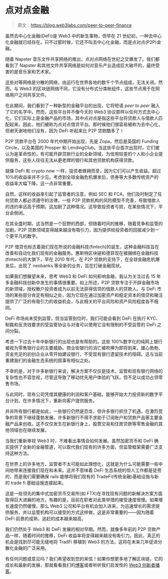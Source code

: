 # 点对点金融

> 原文：<https://blog.web3labs.com/peer-to-peer-finance>

虽然去中心化金融(DeFi)是 Web3 中的新生事物，但早在 21 世纪初，一种去中心化金融就已经存在。只不过那时候，它还不叫去中心化金融，而是点对点(P2P)金融。

随着 Napster 音乐文件共享网络的推出，点对点网络在世纪之交爆发了。我们都看到了 Napster 和其他文件共享网络是如何对音乐产业造成巨大破坏的，最终受害的是音乐家和艺术家。

这些对等网络是分散的网络，由运行在世界各地的数千个节点组成，无法关闭。然而，与 Web3 的区块链网络不同，它没有分布式分类帐组件，这些节点用于在网络用户之间共享文件。

在此期间，我们看到了一种新型的金融平台的出现，它将短语 *peer to peer* 融入了它的名字中。然而，这些平台并不像今天的 Web3 协议那样以任何方式去中心化，它们实际上是金融产品的市场，其中点对点是指这些平台将贷款人与借款人匹配起来。因此，他们被称为点对点借贷平台。那时候他们很容易被称为去中心化，但谢天谢地他们没有，因为 DeFi 听起来比 P2P 贷款酷多了！

P2P 贷款平台在 2000 年代中期开始出现，先是 Zopa，然后是英国的 Funding Circle，以及美国的 Prosper 和 LendingClub。当这些平台首次出现时，它们被认为是革命性的，有可能开辟贷款行业的全新领域，为信用较差的个人和小企业提供服务，这些人往往无法从更老牌的银行和其他贷款机构获得贷款。

就像 DeFi 和 crypto now 一样，投资者蜂拥而至，因为它们可以产生收益。超过 10%的收益率并不少见。考虑到全球金融危机爆发后，债券等大多数传统资产的收益率大幅下降，这一点非常重要。

自然，这样的收益率引起了监管者的注意，例如 SEC 和 FCA，他们及时制定了任何贷款人都必须遵守的法律。一些 P2P 贷款机构的风险模型不完善，导致借款人的违约率远高于预期，这加剧了这种情况。这导致投资者亏损，在某些情况下，平台会倒闭。

在其全盛时期，这当然是一个狂野的西部，但随着时间的推移，随着竞争和监管的加剧，P2P 贷款领域变得越来越没有吸引力，因为提供给投资者的回报减少到一个更平凡的数字。

P2P 借贷也标志着我们现在所说的金融科技(fintech)的诞生，这种金融科技旨在改善和自动化我们现有的金融服务。惠斯特区块链和德菲现在被捆绑在金融科技(fintech)的大旗下，早在 2010 年代，在 P2P 贷款的支持下，在全球金融危机爆发后，出现了 neobanks 等全新的业务，旨在打破金融现状。

如果我们想展望未来，思考 Web3 和 DeFi 如何影响金融，我认为关注过去 15 年多金融科技创新中发生的事情很重要。如上所述，P2P 贷款专注于开辟金融市场的新领域，授权散户投资者成为以前无法获得信贷的借款人的贷款人。与 DeFi 市场的某些部分肯定有相似之处，因为它现在通过加密资产和稳定资本的借贷和赌注提供了广泛的有吸引力的收益机会，与此相关的平台风险和资产风险程度各不相同。

DeFi 市场尚未受到监管，但当监管到位时，我们可能会看到 DeFi 在执行 KYC、制裁和反洗钱要求的受监管协议与对谁可以使用它没有限制的不受监管的 DeFi 之间分裂。

考虑一下过去十年中新银行的出现也是有帮助的。这些 100%数字化的纯网上银行被视为零售银行业的主要威胁。商业街银行的消亡被吹捧为即将到来，雄心勃勃、资金充足的初创企业从零开始建设银行，不受现有银行遗留技术的阻碍。这与当前重建我们的金融生态系统的叙事有相似之处。

不幸的是，对于许多新银行来说，解决方案不仅仅是技术，监管和现有银行网络的复杂性也不容忽视，尽管这导致了移动优先用户体验的飞跃，但不足以成功占领零售市场。

与此同时，现有公司凭借其健康的利润和客户基础，能够开始大力投资新的数字平台计划，在许多情况下，重新向客户提供服务。

并非所有银行都是如此，一些银行仍然是恐龙，但许多银行抓住了机遇，在激烈竞争的背景下继续蓬勃发展。许多新银行不得不求助于订阅账户和贷款产品等主要金融产品来创收。这不仅仅发生在新银行身上，股票交易和住房贷款等零售金融的其他领域也在继续发展。

当我们重新审视 Web3 时，不难看出事情会如何发展。虽然加密货币和 DeFi 确实提供了全新的金融管道，可以取代我们现有的许多方面，但监管框架需要广泛支持这种方法。

在世界上的许多地方，监管者不太可能如此理想化，这就是为什么可能需要一些中间地带来连接我们现在和未来。这并不意味着 DeFi 生态系统的惊人工作都是徒劳的，而是我们需要确保 rails 能够将我们现有的 TradeFi(传统金融)基础设施与新的 trade fi 基础设施连接起来。

这是一些领先的集中式加密货币交易所(如 FTX)在寻找现有问题的新解决方案方面取得巨大进展的地方。有趣的是，目前在职者对此类举措的接受速度很慢。如果增长速度仍然缓慢，那么 Web3 公司和平台有机会加入进来，为迅速增长的需求提供服务，并以监管机构可以接受的方式这样做，这是非常重要的——因为随着 DeFi 前景的成熟，追赶的成本越来越高。

我们仍然处于 Web3 和 DeFi 发展的相对早期。然而，就像多年前的 P2P 贷款产品一样，随着时间的推移，DeFi 收益率将变得越来越没有吸引力。因此，真正的机会是找到尽可能无缝地将 TradFi 移植到 Web3 的方法，这将在未来几年促进分散化金融的广泛采用。

有任何问题或意见吗？我们希望收到您的来信！如果你想更多地了解区块链，它的成长和最新的发展，那就看看我们的[博客](https://blog.web3labs.com/)或者听听我们启发性的 [Web3 创新者播客](https://podcast.web3labs.com/)。